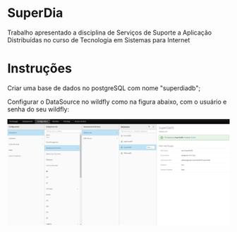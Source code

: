 # SuperDia
Trabalho apresentado a disciplina de Serviços de Suporte a Aplicação Distribuídas no curso de Tecnologia em Sistemas para Internet


# Instruções
Criar uma base de dados no postgreSQL com nome "superdiadb";

Configurar o DataSource no wildfly como na figura abaixo, com o usuário e senha do seu wildfly:

![](https://github.com/EvaCosta/SuperDia/blob/backend/img/wildfly-data-source.PNG?raw=true)


